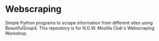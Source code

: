 # Webscraping

Simple Python programs to scrape information from different sites using BeautifulSoup4. This repository is for N.O.W. Mozilla Club's Webscraping Workshop.
